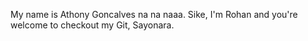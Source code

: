 My name is Athony Goncalves na na naaa.
Sike,
I'm Rohan and you're welcome to checkout my Git,
Sayonara.

<!---
rohang2504/rohang2504 is a ✨ special ✨ repository because its `README.md` (this file) appears on your GitHub profile.
You can click the Preview link to take a look at your changes.
--->
